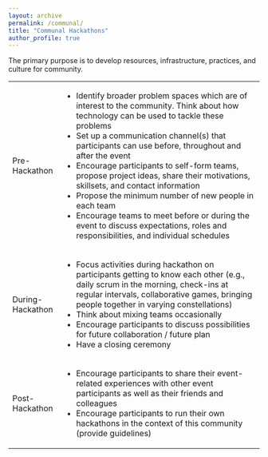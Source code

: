 ```yaml
---
layout: archive
permalink: /communal/
title: "Communal Hackathons"
author_profile: true
---
```


<p>The primary purpose is to develop resources, infrastructure, practices, and culture for community.</p>

<div>
<table style="width: 100%;">
  <tr>
    <td style="width: 20%;">Pre-Hackathon</td>
    <td style="width: 80%;">
      <ul>
        <li>Identify broader problem spaces which are of interest to the community. Think about how technology can be used to tackle these problems</li>
        <li>Set up a communication channel(s) that participants can use before, throughout and after the event</li>
        <li>Encourage participants to self-form teams, propose project ideas, share their motivations, skillsets, and contact information</li>
        <li>Propose the minimum number of new people in each team</li>
        <li>Encourage teams to meet before or during the event to discuss expectations, roles and responsibilities, and individual schedules</li>
      </ul>
    </td>
  </tr>
  <tr>
    <td>During-Hackathon</td>
    <td>
      <ul>
        <li>Focus activities during hackathon on participants getting to know each other (e.g., daily scrum in the morning, check-ins at regular intervals, collaborative games, bringing people together in varying constellations)</li>
        <li>Think about mixing teams occasionally</li>
        <li>Encourage participants to discuss possibilities for future collaboration / future plan</li>
        <li>Have a closing ceremony</li>
      </ul>
    </td>
  </tr>
  <tr>
  <td>Post-Hackathon</td>
    <td>
      <ul>
        <li>Encourage participants to share their event-related experiences with other event participants as well as their friends and colleagues</li>
        <li>Encourage participants to run their own hackathons in the context of this community (provide guidelines)</li>
      </ul>
    </td>
  </tr>
</table>
</div>
